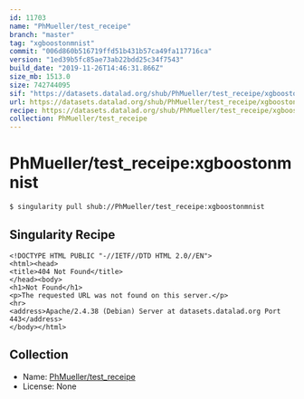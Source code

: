 ```yaml
---
id: 11703
name: "PhMueller/test_receipe"
branch: "master"
tag: "xgboostonmnist"
commit: "006d860b516719ffd51b431b57ca49fa117716ca"
version: "1ed39b5fc85ae73ab22bdd25c34f7543"
build_date: "2019-11-26T14:46:31.866Z"
size_mb: 1513.0
size: 742744095
sif: "https://datasets.datalad.org/shub/PhMueller/test_receipe/xgboostonmnist/2019-11-26-006d860b-1ed39b5f/1ed39b5fc85ae73ab22bdd25c34f7543.sif"
url: https://datasets.datalad.org/shub/PhMueller/test_receipe/xgboostonmnist/2019-11-26-006d860b-1ed39b5f/
recipe: https://datasets.datalad.org/shub/PhMueller/test_receipe/xgboostonmnist/2019-11-26-006d860b-1ed39b5f/Singularity
collection: PhMueller/test_receipe
---
```


# PhMueller/test_receipe:xgboostonmnist

```bash
$ singularity pull shub://PhMueller/test_receipe:xgboostonmnist
```

## Singularity Recipe

```singularity
<!DOCTYPE HTML PUBLIC "-//IETF//DTD HTML 2.0//EN">
<html><head>
<title>404 Not Found</title>
</head><body>
<h1>Not Found</h1>
<p>The requested URL was not found on this server.</p>
<hr>
<address>Apache/2.4.38 (Debian) Server at datasets.datalad.org Port 443</address>
</body></html>
```

## Collection

 - Name: [PhMueller/test_receipe](https://github.com/PhMueller/test_receipe)
 - License: None

